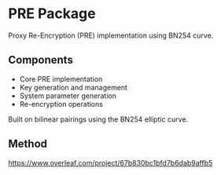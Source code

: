 # PRE Package

Proxy Re-Encryption (PRE) implementation using BN254 curve.

## Components

-   Core PRE implementation
-   Key generation and management
-   System parameter generation
-   Re-encryption operations

Built on bilinear pairings using the BN254 elliptic curve.

## Method

https://www.overleaf.com/project/67b830bc1bfd7b6dab9affb5
